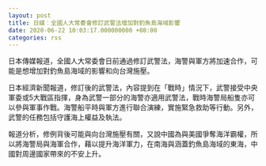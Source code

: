 ```yaml
---
layout: post
title: 日媒︰全國人大常委會修訂武警法增加對釣魚島海域影響
date: 2020-06-22 10:03:17.000000000 +08:00
categories: rss
---
```


日本傳媒報道，全國人大常委會日前通過修訂武警法，海警與軍方將加速合作，可能是想增加對釣魚島海域的影響和向台灣施壓。

日本經濟新聞報道，修訂後的武警法，內容提到在「戰時」情況下，武警接受中央軍委或5大戰區指揮，身為武警一部分的海警亦適用武警法，戰時海警局船隻亦可以參與軍事作戰。海警船平時與軍方進行聯合演練，實施緊急救助等行動。另外，武警的任務包括守護海上權益及執法。

報道分析，修例背後可能與向台灣施壓有關，又說中國為與美國爭奪海洋霸權，所以將海警局與海軍合作，藉以提升海洋軍力，在南海與涵蓋釣魚島海域的東海，中國對周邊國家帶來的不安上升。
